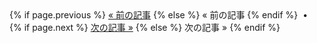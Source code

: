 <div>
{% if page.previous %}
<a href="{{ page.previous.url }}" title="{{ page.previous.title }}">&laquo; 前の記事</a>
{% else %}
<span>&laquo; 前の記事</span>
{% endif %}
<span>&nbsp;&bull;&nbsp;</span>
{% if page.next %}
<a href="{{ page.next.url }}" title="{{ page.next.title }}">次の記事 &raquo;</a>
{% else %}
<span>次の記事 &raquo;</span>
{% endif %}
</div>
